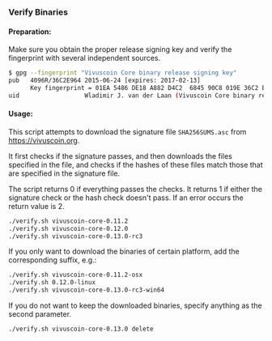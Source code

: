 ### Verify Binaries

#### Preparation:

Make sure you obtain the proper release signing key and verify the fingerprint with several independent sources.

```sh
$ gpg --fingerprint "Vivuscoin Core binary release signing key"
pub   4096R/36C2E964 2015-06-24 [expires: 2017-02-13]
      Key fingerprint = 01EA 5486 DE18 A882 D4C2  6845 90C8 019E 36C2 E964
uid                  Wladimir J. van der Laan (Vivuscoin Core binary release signing key) <laanwj@gmail.com>
```

#### Usage:

This script attempts to download the signature file `SHA256SUMS.asc` from https://vivuscoin.org.

It first checks if the signature passes, and then downloads the files specified in the file, and checks if the hashes of these files match those that are specified in the signature file.

The script returns 0 if everything passes the checks. It returns 1 if either the signature check or the hash check doesn't pass. If an error occurs the return value is 2.


```sh
./verify.sh vivuscoin-core-0.11.2
./verify.sh vivuscoin-core-0.12.0
./verify.sh vivuscoin-core-0.13.0-rc3
```

If you only want to download the binaries of certain platform, add the corresponding suffix, e.g.:

```sh
./verify.sh vivuscoin-core-0.11.2-osx
./verify.sh 0.12.0-linux
./verify.sh vivuscoin-core-0.13.0-rc3-win64
```

If you do not want to keep the downloaded binaries, specify anything as the second parameter.

```sh
./verify.sh vivuscoin-core-0.13.0 delete
```
